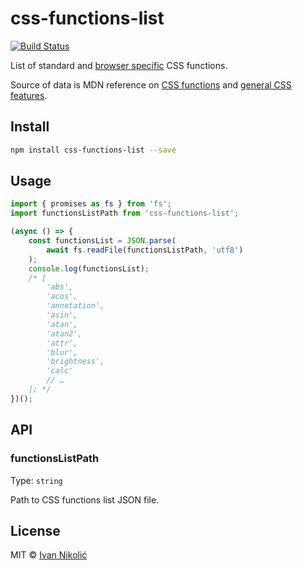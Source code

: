 # css-functions-list

[![Build Status][ci-img]][ci]

List of standard and
[browser specific](<(https://developer.mozilla.org/en-US/docs/Glossary/Vendor_Prefix)>)
CSS functions.

Source of data is MDN reference on
[CSS functions](https://developer.mozilla.org/en-US/docs/Web/CSS/CSS_Functions)
and
[general CSS features](https://developer.mozilla.org/en-US/docs/Web/CSS/Reference).

## Install

```sh
npm install css-functions-list --save
```

## Usage

```js
import { promises as fs } from 'fs';
import functionsListPath from 'css-functions-list';

(async () => {
	const functionsList = JSON.parse(
		await fs.readFile(functionsListPath, 'utf8')
	);
	console.log(functionsList);
	/* [
		'abs',
		'acos',
		'annotation',
		'asin',
		'atan',
		'atan2',
		'attr',
		'blur',
		'brightness',
		'calc'
		// …
	]; */
})();
```

## API

### functionsListPath

Type: `string`

Path to CSS functions list JSON file.

## License

MIT © [Ivan Nikolić](http://ivannikolic.com)

<!-- prettier-ignore-start -->

[ci]: https://travis-ci.com/niksy/css-functions-list
[ci-img]: https://travis-ci.com/niksy/css-functions-list.svg?branch=master

<!-- prettier-ignore-end -->
